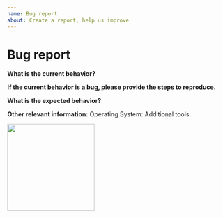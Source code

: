 ```yaml
---
name: Bug report
about: Create a report, help us improve
---
```


<!-- Before creating an issue please make sure you are using the latest version. -->

# Bug report

**What is the current behavior?**


**If the current behavior is a bug, please provide the steps to reproduce.**

<!-- The most helpful is a minimal reproduction with instructions on how to reproduce -->
<!-- Please only add small code snippets directly into this issue -->
<!-- https://gist.github.com is a good place for longer code snippets -->
<!-- If your issue is caused by a plugin or loader, please create an issue on the loader/plugin repository instead -->

**What is the expected behavior?**


<!-- "It should work" is not a helpful explanation -->
<!-- Explain exactly how it should behave -->

**Other relevant information:** 
Operating System: 
Additional tools:

<img src="https://raw.githubusercontent.com/mikeguta/macup/master/assets/up.png" height="200">
